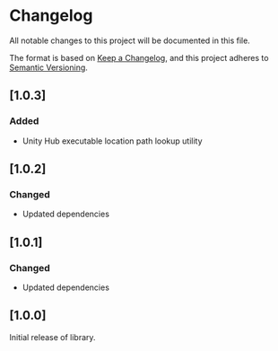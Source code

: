 # Changelog

All notable changes to this project will be documented in this file.

The format is based on [Keep a Changelog](https://keepachangelog.com/en/1.0.0/),
and this project adheres to [Semantic Versioning](https://semver.org/spec/v2.0.0.html).

## [1.0.3]

### Added

- Unity Hub executable location path lookup utility

## [1.0.2]

### Changed

- Updated dependencies

## [1.0.1]

### Changed

- Updated dependencies

## [1.0.0]

Initial release of library.
